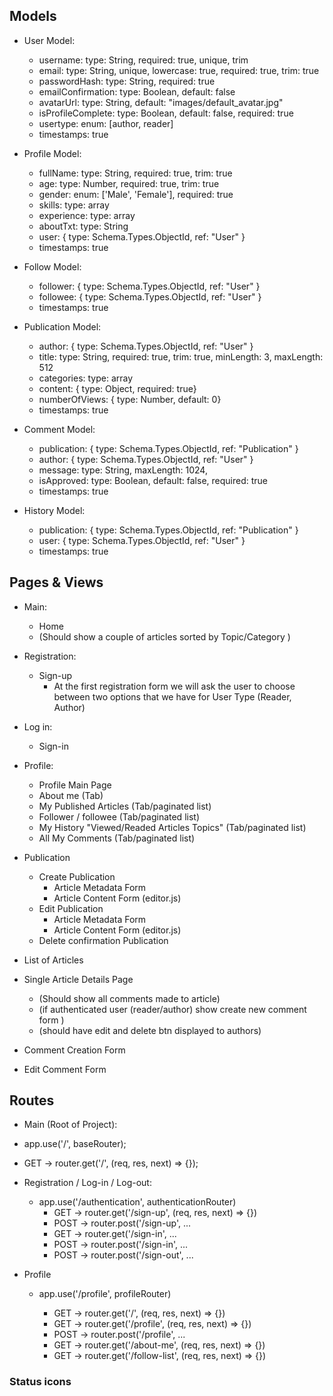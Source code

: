 ## Models

- User Model:
  - username: type: String, required: true, unique, trim 
  - email: type: String, unique, lowercase: true, required: true, trim: true 
  - passwordHash: type: String, required: true 
  - emailConfirmation: type: Boolean, default: false 
  - avatarUrl: type: String, default: "images/default_avatar.jpg"
  - isProfileComplete: type: Boolean, default: false, required: true
  - usertype: enum: [author, reader]
  - timestamps: true

- Profile Model: 
  - fullName: type: String, required: true, trim: true
  - age: type: Number, required: true, trim: true
  - gender: enum: ['Male', 'Female'], required: true
  - skills: type: array
  - experience: type: array
  - aboutTxt: type: String
  - user: { type: Schema.Types.ObjectId, ref: "User" }
  - timestamps: true

- Follow Model:
  - follower: { type: Schema.Types.ObjectId, ref: "User" }
  - followee: { type: Schema.Types.ObjectId, ref: "User" }
  - timestamps: true

- Publication Model:
  - author: { type: Schema.Types.ObjectId, ref: "User" }
  - title: type: String, required: true, trim: true, minLength: 3, maxLength: 512
  - categories: type: array
  - content: { type: Object, required: true}
  - numberOfViews: { type: Number, default: 0}
  - timestamps: true

- Comment Model:
  - publication: { type: Schema.Types.ObjectId, ref: "Publication" }
  - author: { type: Schema.Types.ObjectId, ref: "User" }
  - message: type: String, maxLength: 1024,
  - isApproved: type: Boolean, default: false, required: true
  - timestamps: true

- History Model:
  - publication: { type: Schema.Types.ObjectId, ref: "Publication" }
  - user: { type: Schema.Types.ObjectId, ref: "User" }
  - timestamps: true

## Pages & Views

- Main:
  - Home
  - (Should show a couple of articles sorted by Topic/Category )
- Registration:
  - Sign-up
    - At the first registration form we will ask the user to choose between two options that we have for User Type (Reader, Author)
- Log in:
  - Sign-in 

- Profile:
  - Profile Main Page
  - About me (Tab)
  - My Published Articles (Tab/paginated list)
  - Follower / followee (Tab/paginated list)
  - My History "Viewed/Readed Articles Topics" (Tab/paginated list)
  - All My Comments (Tab/paginated list)


- Publication
  - Create Publication
    - Article Metadata Form
    - Article Content Form (editor.js)
  - Edit Publication
    - Article Metadata Form
    - Article Content Form (editor.js)
  - Delete confirmation Publication
- List of Articles
- Single Article Details Page
  - (Should show all comments made to article)
  - (if authenticated user (reader/author) show create new comment form )
  - (should have edit and delete btn displayed to authors)
- Comment Creation Form
- Edit Comment Form





## Routes
- Main (Root of Project):
 - app.use('/', baseRouter);
  - GET -> router.get('/', (req, res, next) => {});

- Registration / Log-in / Log-out:
  - app.use('/authentication', authenticationRouter)
    - GET -> router.get('/sign-up', (req, res, next) => {})
    - POST -> router.post('/sign-up', ...
    - GET -> router.get('/sign-in', ...
    - POST -> router.post('/sign-in', ...
    - POST -> router.post('/sign-out', ...

- Profile
  - app.use('/profile', profileRouter)
    - GET -> router.get('/', (req, res, next) => {})
    - GET -> router.get('/profile', (req, res, next) => {})
    - POST -> router.post('/profile', ...
    - GET -> router.get('/about-me', (req, res, next) => {})
    - GET -> router.get('/follow-list', (req, res, next) => {})




    <!-- - POST -> router.post('/profile', ...
    - GET -> router.get('/about-me', (req, res, next) => {})
    - GET -> router.get('/about-me', (req, res, next) => {})
    - GET -> router.get('/about-me', (req, res, next) => {})
    - My Published Articles (Tab/paginated list)
    - Follower / followee (Tab/paginated list)
    - My History "Viewed/Readed Articles Topics" (Tab/paginated list)
    - All My Comments (Tab/paginated list) -->


<!-- - for user/member : app.use('/user', userRouter);
  - GET -> userRouter.get('user-profile', (req, res, next) => {})
  - GET -> userRouter.get('author-profile', (req, res, next) => {})
- for blog/publication entry: app.use('/article', articleRouter);
  - GET -> -->

### Status icons
<!-- 
- ☑ Started
- ✅ Done
- ❎ Discarded
- ❌ Problems
- ❓ Advice needed



  - comments: [{ type: Schema.Types.ObjectId, ref: "comment" }]
    - author: [{ type: Schema.Types.ObjectId, ref: "author" }] -->